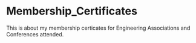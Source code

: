 # Membership_Certificates
This is about my membership certicates for Engineering Associations and Conferences attended. 
